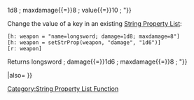 1d8 ; maxdamage{{=}}8 ; value{{=}}10 ; "}}

Change the value of a key in an existing [String Property
List](String_Property_List "wikilink"):

``` mtmacro numberLines
[h: weapon = "name=longsword; damage=1d8; maxdamage=8"]
[h: weapon = setStrProp(weapon, "damage", "1d6")]
[r: weapon]
```

Returns longsword ; damage{{=}}1d6 ; maxdamage{{=}}8 ; "}}

|also=  }}

[Category:String Property List
Function](Category:String_Property_List_Function "wikilink")
